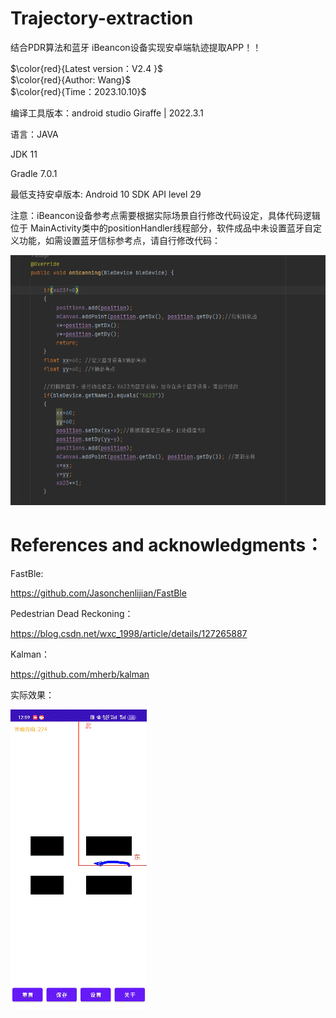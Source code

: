 # Trajectory-extraction

结合PDR算法和蓝牙 iBeancon设备实现安卓端轨迹提取APP！！

$\color{red}{Latest version：V2.4 }$  
$\color{red}{Author: Wang}$  
$\color{red}{Time：2023.10.10}$  


编译工具版本：android studio  Giraffe | 2022.3.1

语言：JAVA  

JDK 11 

Gradle 7.0.1

最低支持安卓版本: Android 10 SDK API level 29

注意：iBeancon设备参考点需要根据实际场景自行修改代码设定，具体代码逻辑位于 MainActivity类中的positionHandler线程部分，软件成品中未设置蓝牙自定义功能，如需设置蓝牙信标参考点，请自行修改代码：

![代码](https://github.com/whykang/Trajectory-extraction/blob/main1/Image/%E5%B1%8F%E5%B9%95%E6%88%AA%E5%9B%BE%202023-10-10%20213254.png?raw=true)


# References and acknowledgments：

FastBle:

https://github.com/Jasonchenlijian/FastBle

Pedestrian Dead Reckoning：

https://blog.csdn.net/wxc_1998/article/details/127265887

Kalman：

https://github.com/mherb/kalman

实际效果：

![实际运行](https://github.com/whykang/Trajectory-extraction/blob/main1/Image/QQ%E5%9B%BE%E7%89%8720231010210639.gif?raw=true)












